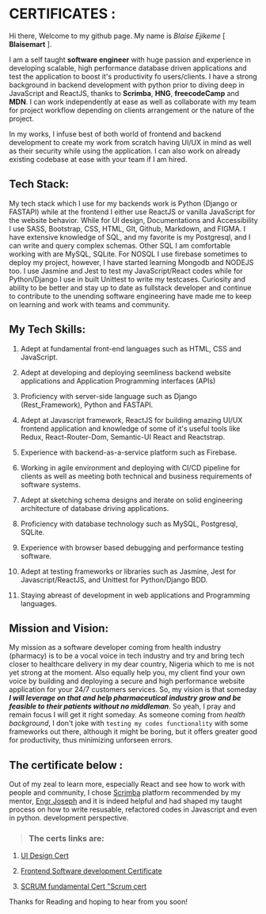 # CERTIFICATES :

Hi there, Welcome to my github page. My name is _Blaise Ejikeme_ [ __Blaisemart__ ]. 

 I am a self taught __software engineer__ with huge passion and experience in developing scalable, high performance database driven applications and test the application to boost it's productivity fo users/clients. I have a strong background in backend development with python prior to diving deep in JavaScript and ReactJS, thanks to __Scrimba__, __HNG__, __freecodeCamp__ and __MDN__. I can work independently at ease as well as collaborate with my team for project workflow depending on clients arrangement or the nature of the project.

 In my works, I infuse best of both world of frontend and backend development to create my work from scratch  having UI/UX in mind as well as their security while using the application.
 I can also work on already existing codebase at ease with your team if I am hired.

## Tech Stack:
My tech stack which I use for my backends work is Python (Django or FASTAPI) while at the frontend I either use ReactJS or vanilla JavaScript for the website behavior. While for UI design, Documentations and Accessibility I use SASS, Bootstrap, CSS, HTML, GIt, Github, Markdown, and FIGMA. I have extensive knowledge of SQL, and my favorite is my Postgresql, and I can write and query complex schemas. Other SQL I am comfortable working with are MySQL, SQLite. For NOSQL I use firebase sometimes to deploy my project, however, I have started learning Mongodb and NODEJS too. I use Jasmine and Jest to test my JavaScript/React codes while for Python/Django I use in built Unittest to write my testcases. Curiosity and ability to be better and stay up to date as fullstack developer and continue to contribute to the unending software 
engineering have made me to keep on learning and work with teams and community. 

## My Tech Skills:
1. Adept at fundamental front-end languages such as HTML, CSS and JavaScript.

2. Adept at developing and deploying seemliness backend website applications and Application Programming interfaces (APIs)

3. Proficiency with server-side language such as Django (Rest_Framework), Python and FASTAPI.

4. Adept at Javascript framework, ReactJS for building amazing UI/UX frontend application and knowledge of some of it's useful tools like  Redux, React-Router-Dom,
Semantic-UI React and Reactstrap.

5. Experience with backend-as-a-service platform such as Firebase.

6. Working in agile environment and deploying with CI/CD pipeline for clients as well as meeting both technical and business requirements of software systems.

7. Adept at sketching schema designs and iterate on solid engineering architecture of database driving applications.

9. Proficiency with database technology such as MySQL, Postgresql, SQLite.

10. Experience with browser based debugging and performance testing software.
 
11. Adept at testing frameworks or libraries such as Jasmine, Jest for Javascript/ReactJS, and Unittest for Python/Django BDD.

12. Staying abreast of development in web applications and Programming languages.


## Mission and Vision: 
My mission as a software developer coming from health industry (pharmacy) is to be a vocal voice in tech industry and try and bring tech closer to healthcare delivery in my dear country, Nigeria which to me is not yet strong at the moment. Also equally help you, my client find your own voice by building and deploying a secure and high performance website application for your 24/7 customers services.  So, my vision is that someday *__I will leverage on that and help pharmaceutical industry grow and be feasible to their patients without no middleman__*. So yeah, I pray and remain focus I will get it right someday. As someone coming from _health background_, I don't joke with `testing my codes functionality` with some frameworks out there, although it might be boring, but it offers greater good for productivity, thus minimizing unforseen errors.

## The certificate below :

Out of my zeal to learn more, especially React and see how to work with people and community, I chose [Scrimba](https://scrimba.com) platform recommended by my mentor, [Engr Joseph](https://www.linkedin.com/in/chukwuebuka-enyelu-948a31b9) and it is indeed helpful and had shaped my taught process on how to write resusable, refactored codes in Javascript and even in python.
development perspective.

> ### The certs links are:
1. [UI Design Cert](CERTIFICATE%20OF%20COMPLETION%20-%20Learn%20UI%20Design%20(1).pdf)
2. [Frontend Software development Certificate](CERTIFICATE%20OF%20COMPLETION%20-%20The%20Frontend%20Developer%20Career%20Path.pdf)

3. [SCRUM fundamental Cert "Scrum cert](ScrumFundamentalsCertified-BlaiseEjikeme-1000902.pdf)

Thanks for Reading and hoping to hear from you soon!
